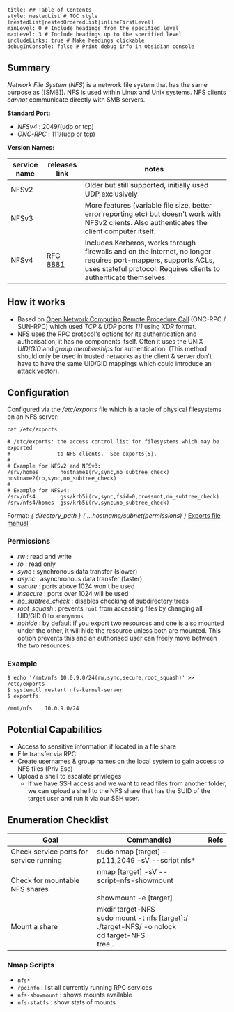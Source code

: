 ```table-of-contents
title: ## Table of Contents
style: nestedList # TOC style (nestedList|nestedOrderedList|inlineFirstLevel)
minLevel: 0 # Include headings from the specified level
maxLevel: 3 # Include headings up to the specified level
includeLinks: true # Make headings clickable
debugInConsole: false # Print debug info in Obsidian console
```

## Summary
*Network File System* (*NFS*) is a network file system that has the same purpose as [[SMB]]. NFS is used within Linux and Unix systems. NFS clients *cannot* communicate directly with SMB servers.

**Standard Port:** 
- *NFSv4* : 2049/(udp or tcp)
- *ONC-RPC* : 111/(udp or tcp)

**Version Names:** 

| service name | releases link                                             | notes                                                                                                                                                                                |
| ------------ | --------------------------------------------------------- | ------------------------------------------------------------------------------------------------------------------------------------------------------------------------------------ |
| NFSv2        |                                                           | Older but still supported, initially used UDP exclusively                                                                                                                            |
| NFSv3        |                                                           | More features (variable file size, better error reporting etc) but doesn't work with NFSv2 clients. Also authenticates the client computer itself.                                   |
| NFSv4        | [RFC 8881](https://datatracker.ietf.org/doc/html/rfc8881) | Includes Kerberos, works through firewalls and on the internet, no longer requires port-mappers, supports ACLs, uses stateful protocol. Requires clients to authenticate themselves. |
## How it works
- Based on [Open Network Computing Remote Procedure Call](https://en.wikipedia.org/wiki/Sun_RPC) (ONC-RPC / SUN-RPC) which used *TCP* & *UDP* ports *111* using *XDR* format.
- NFS uses the RPC protocol's options for its authentication and authorisation, it has no components itself. Often it uses the UNIX *UID*/*GID* and *group memberships* for authentication. (This method should only be used in trusted networks as the client & server don't have to have the same UID/GID mappings which could introduce an attack vector).

## Configuration
Configured via the */etc/exports* file which is a table of physical filesystems on an NFS server:
```shell
cat /etc/exports 

# /etc/exports: the access control list for filesystems which may be exported
#               to NFS clients.  See exports(5).
#
# Example for NFSv2 and NFSv3:
/srv/homes       hostname1(rw,sync,no_subtree_check) hostname2(ro,sync,no_subtree_check)
#
# Example for NFSv4:
/srv/nfs4        gss/krb5i(rw,sync,fsid=0,crossmnt,no_subtree_check)
/srv/nfs4/homes  gss/krb5i(rw,sync,no_subtree_check)
```

Format: *{ directory_path } { ...hostname/subnet(permissions) }*
[Exports file manual](https://linux.die.net/man/5/exports)
### Permissions
- *rw* : read and write
- *ro* : read only
- *sync* : synchronous data transfer (slower)
- *async* : asynchronous data transfer (faster)
- *secure* : ports above 1024 won't be used
- *insecure* : ports over 1024 will be used
- *no_subtree_check* : disables checking of subdirectory trees
- *root_squash* : prevents `root` from accessing files by changing all UID/GID 0 to `anonymous`
- *nohide* : by default if you export two resources and one is also mounted under the other, it will hide the resource unless both are mounted. This option prevents this and an authorised user can freely move between the two resources.
### Example
```shell
$ echo '/mnt/nfs 10.0.9.0/24(rw,sync,secure,root_squash)' >> /etc/exports
$ systemctl restart nfs-kernel-server
$ exportfs

/mnt/nfs    10.0.9.0/24
```

## Potential Capabilities
- Access to sensitive information if located in a file share
- File transfer via RPC
- Create usernames & group names on the local system to gain access to NFS files (Priv Esc)
- Upload a shell to escalate privileges
	- If we have SSH access and we want to read files from another folder, we can upload a shell to the NFS share that has the SUID of the target user and run it via our SSH user.

## Enumeration Checklist

| Goal                                    | Command(s)                                                                                          | Refs |
| --------------------------------------- | --------------------------------------------------------------------------------------------------- | ---- |
| Check service ports for service running | sudo nmap [target] -p111,2049 -sV --script nfs*                                                     |      |
| Check for mountable NFS shares          | nmap [target] -sV --script=nfs-showmount<br><br>showmount -e [target]                               |      |
| Mount a share                           | mkdir target-NFS<br>sudo mount -t nfs [target]:/ ./target-NFS/ -o nolock<br>cd target-NFS<br>tree . |      |
### Nmap Scripts
- `nfs*`
- `rpcinfo` : list all currently running RPC services
- `nfs-showmount` : shows mounts available
- `nfs-statfs` : show stats of mounts